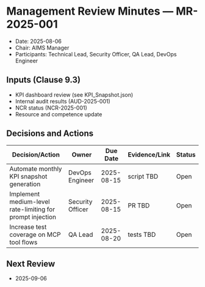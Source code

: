 # Management Review Minutes — MR-2025-001

- Date: 2025-08-06
- Chair: AIMS Manager
- Participants: Technical Lead, Security Officer, QA Lead, DevOps Engineer

## Inputs (Clause 9.3)
- KPI dashboard review (see KPI_Snapshot.json)
- Internal audit results (AUD-2025-001)
- NCR status (NCR-2025-001)
- Resource and competence update

## Decisions and Actions
| Decision/Action | Owner | Due Date | Evidence/Link | Status |
|---|---|---|---|---|
| Automate monthly KPI snapshot generation | DevOps Engineer | 2025-08-15 | script TBD | Open |
| Implement medium-level rate-limiting for prompt injection | Security Officer | 2025-08-15 | PR TBD | Open |
| Increase test coverage on MCP tool flows | QA Lead | 2025-08-20 | tests TBD | Open |

## Next Review
- 2025-09-06
